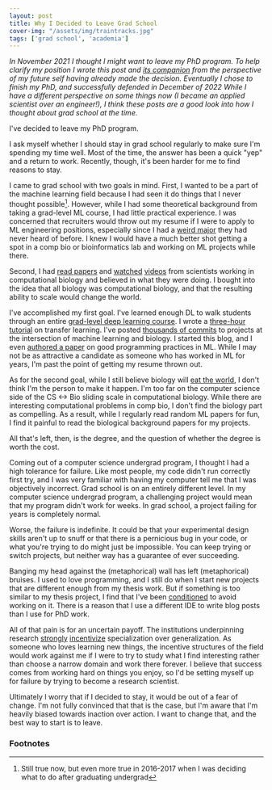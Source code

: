 ```yaml
---
layout: post
title: Why I Decided to Leave Grad School
cover-img: "/assets/img/traintracks.jpg"
tags: ['grad school', 'academia']
---
```


*In November 2021 I thought I might want to leave my PhD program.*
*To help clarify my position I wrote this post and [its companion](../2021-11-08-stay-grad) from the perspective of my future  self having already made the decision.*
*Eventually I chose to finish my PhD, and successfully defended in December of 2022*
*While I have a different perspective on some things now (I became an applied scientist over an engineer!), I think these posts are a good look into how I thought about grad school at the time.*


I've decided to leave my PhD program.

I ask myself whether I should stay in grad school regularly to make sure I'm spending my time well.
Most of the time, the answer has been a quick "yep" and a return to work.
Recently, though, it's been harder for me to find reasons to stay.

I came to grad school with two goals in mind.
First, I wanted to be a part of the machine learning field because I had seen it do things that I never thought possible[^progress].
However, while I had some theoretical background from taking a grad-level ML course, I had little practical experience.
I was concerned that recruiters would throw out my resume if I were to apply to ML engineering positions, especially since I had a [weird major](https://www.baylor.edu/admissions/index.php?id=872501) they had never heard of before.
I knew I would have a much better shot getting a spot in a comp bio or bioinformatics lab and working on ML projects while there.

Second, I had [read papers](https://github.com/greenelab/deep-review) and [watched](https://www.youtube.com/watch?v=DRujWGpqAsQ) [videos](https://www.youtube.com/watch?v=bYTq4QEDA78) from scientists working in computational biology and believed in what they were doing.
I bought into the idea that all biology was computational biology, and that the resulting ability to scale would change the world.

I've accomplished my first goal.
I've learned enough DL to walk students through an entire [grad-level deep learning course](https://github.com/CIS-522/course-content). 
I wrote a [three-hour tutorial](https://colab.research.google.com/github/CIS-522/course-content/blob/main/tutorials/W07_Vision_TL/student/W7_Tutorial.ipynb) on transfer learning.
I've posted [thousands of commits](https://github.com/ben-heil) to projects at the intersection of machine learning and biology.
I started this blog, and I even [authored a paper](https://www.nature.com/articles/s41592-021-01256-7) on good programming practices in ML.
While I may not be as attractive a candidate as someone who has worked in ML for years, I'm past the point of getting my resume thrown out.

As for the second goal, while I still believe biology will [eat the world](https://a16z.com/2019/10/28/biology-eating-world-a16z-manifesto/), I don't think I'm the person to make it happen.
I'm too far on the computer science side of the CS <-> Bio sliding scale in computational biology.
While there are interesting computational problems in comp bio, I don't find the biology part as compelling.
As a result, while I regularly read random ML papers for fun, I find it painful to read the biological background papers for my projects.

All that's left, then, is the degree, and the question of whether the degree is worth the cost.

Coming out of a computer science undergrad program, I thought I had a high tolerance for failure.
Like most people, my code didn't run correctly first try, and I was very familiar with having my computer tell me that I was objectively incorrect.
Grad school is on an entirely different level.
In my computer science undergrad program, a challenging project would mean that my program didn't work for weeks.
In grad school, a project failing for years is completely normal.

Worse, the failure is indefinite. 
It could be that your experimental design skills aren't up to snuff or that there is a pernicious bug in your code, or what you're trying to do might just be impossible.
You can keep trying or switch projects, but neither way has a guarantee of ever succeeding.

Banging my head against the (metaphorical) wall has left (metaphorical) bruises.
I used to love programming, and I still do when I start new projects that are different enough from my thesis work.
But if something is too similar to my thesis project, I find that I've been [conditioned](https://en.wikipedia.org/wiki/Operant_conditioning) to avoid working on it.
There is a reason that I use a different IDE to write blog posts than I use for PhD work.

All of that pain is for an uncertain payoff.
The institutions underpinning research [strongly](https://twitter.com/KordingLab/status/1189904873967345664) [incentivize](https://twitter.com/hardmaru/status/1309313448262512640) specialization over generalization.
As someone who loves learning new things, the incentive structures of the field would work against me if I were to try to study what I find interesting rather than choose a narrow domain and work there forever.
I believe that success comes from working hard on things you enjoy, so I'd be setting myself up for failure by trying to become a research scientist.

Ultimately I worry that if I decided to stay, it would be out of a fear of change.
I'm not fully convinced that that is the case, but I'm aware that I'm heavily biased towards inaction over action.
I want to change that, and the best way to start is to leave.

### Footnotes

[^progress]: Still true now, but even more true in 2016-2017 when I was deciding what to do after graduating undergrad
